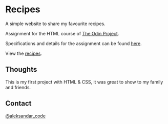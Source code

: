 # Recipes

A simple website to share my favourite recipes.

Assignment for the HTML course of <a href="https://www.theodinproject.com/" rel="nofollow">The Odin Project</a>.

Specifications and details for the assignment can be found <a href="https://www.theodinproject.com/lessons/foundations-recipes" rel="nofollow">here</a>.

View the <a href="https://aleksandar-code.github.io/recipes/index.html" rel="nofollow">recipes</a>.

## Thoughts

This is my first project with HTML & CSS, it was great to show to my family and friends.

## Contact

<a href="https://twitter.com/aleksandar_code" rel="nofollow">@aleksandar_code</a>
